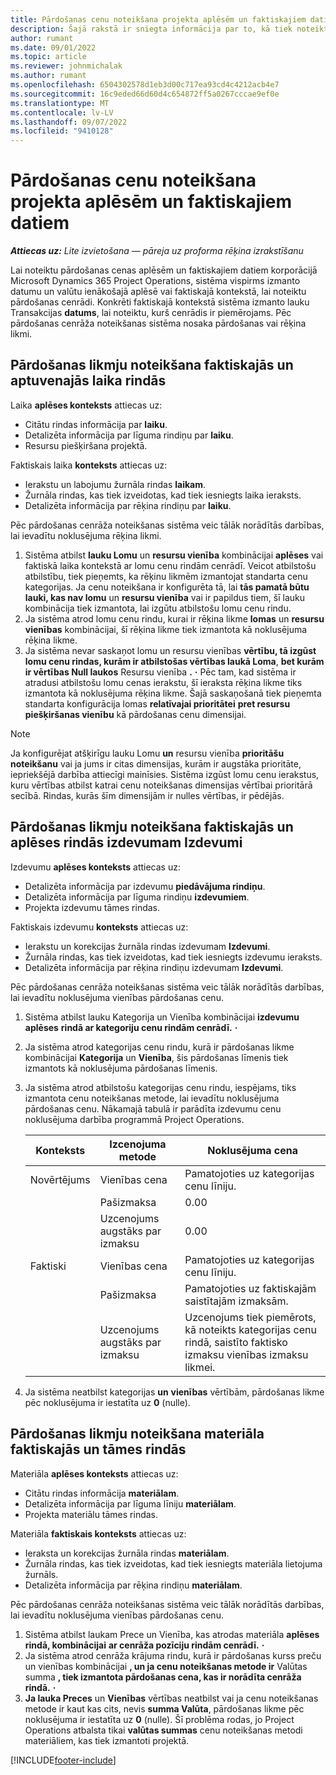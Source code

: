 ```yaml
---
title: Pārdošanas cenu noteikšana projekta aplēsēm un faktiskajiem datiem
description: Šajā rakstā ir sniegta informācija par to, kā tiek noteiktas projekta aplēšu un faktisko vērtību pārdošanas cenas.
author: rumant
ms.date: 09/01/2022
ms.topic: article
ms.reviewer: johnmichalak
ms.author: rumant
ms.openlocfilehash: 6504302578d1eb3d00c717ea93cd4c4212acb4e7
ms.sourcegitcommit: 16c9eded66d60d4c654872ff5a0267cccae9ef0e
ms.translationtype: MT
ms.contentlocale: lv-LV
ms.lasthandoff: 09/07/2022
ms.locfileid: "9410128"
---
```

# <a name="determine-sales-prices-for-project-estimates-and-actuals"></a>Pārdošanas cenu noteikšana projekta aplēsēm un faktiskajiem datiem

_**Attiecas uz:** Lite izvietošana — pāreja uz proforma rēķina izrakstīšanu_

Lai noteiktu pārdošanas cenas aplēsēm un faktiskajiem datiem korporācijā Microsoft Dynamics 365 Project Operations, sistēma vispirms izmanto datumu un valūtu ienākošajā aplēsē vai faktiskajā kontekstā, lai noteiktu pārdošanas cenrādi. Konkrēti faktiskajā kontekstā sistēma izmanto lauku Transakcijas **datums**, lai noteiktu, kurš cenrādis ir piemērojams. Pēc pārdošanas cenrāža noteikšanas sistēma nosaka pārdošanas vai rēķina likmi.

## <a name="determining-sales-rates-on-actual-and-estimate-lines-for-time"></a>Pārdošanas likmju noteikšana faktiskajās un aptuvenajās laika rindās

Laika **aplēses konteksts** attiecas uz:

- Citātu rindas informācija par **laiku**.
- Detalizēta informācija par līguma rindiņu par **laiku**.
- Resursu piešķiršana projektā.

Faktiskais laika **konteksts** attiecas uz:

- Ierakstu un labojumu žurnāla rindas **laikam**.
- Žurnāla rindas, kas tiek izveidotas, kad tiek iesniegts laika ieraksts.
- Detalizēta informācija par rēķina rindiņu par **laiku**. 

Pēc pārdošanas cenrāža noteikšanas sistēma veic tālāk norādītās darbības, lai ievadītu noklusējuma rēķina likmi.

1. Sistēma atbilst **lauku Lomu** un **resursu vienība** kombinācijai **aplēses** vai faktiskā laika kontekstā ar lomu cenu rindām cenrādī. Veicot atbilstošu atbilstību, tiek pieņemts, ka rēķinu likmēm izmantojat standarta cenu kategorijas. Ja cenu noteikšana ir konfigurēta tā, lai **tās pamatā būtu lauki, kas nav lomu** un **resursu vienība** vai ir papildus tiem, šī lauku kombinācija tiek izmantota, lai izgūtu atbilstošu lomu cenu rindu.
1. Ja sistēma atrod lomu cenu rindu, kurai ir rēķina likme **lomas** un **resursu vienības** kombinācijai, šī rēķina likme tiek izmantota kā noklusējuma rēķina likme.
1. Ja sistēma nevar saskaņot lomu un resursu vienības **vērtību, tā izgūst lomu cenu rindas, kurām ir atbilstošas vērtības laukā Loma**, **bet kurām ir vērtības Null laukos** Resursu vienība **.** **·** Pēc tam, kad sistēma ir atradusi atbilstošu lomu cenas ierakstu, šī ieraksta rēķina likme tiks izmantota kā noklusējuma rēķina likme. Šajā saskaņošanā tiek pieņemta standarta konfigurācija lomas **relatīvajai prioritātei** **pret resursu piešķiršanas vienību** kā pārdošanas cenu dimensijai.

> [!NOTE]
> Ja konfigurējat atšķirīgu lauku Lomu **un** resursu vienība **prioritāšu noteikšanu** vai ja jums ir citas dimensijas, kurām ir augstāka prioritāte, iepriekšējā darbība attiecīgi mainīsies. Sistēma izgūst lomu cenu ierakstus, kuru vērtības atbilst katrai cenu noteikšanas dimensijas vērtībai prioritārā secībā. Rindas, kurās šīm dimensijām ir nulles vērtības, ir pēdējās.

## <a name="determining-sales-rates-on-actual-and-estimate-lines-for-expense"></a>Pārdošanas likmju noteikšana faktiskajās un aplēses rindās izdevumam Izdevumi

Izdevumu **aplēses konteksts** attiecas uz:

- Detalizēta informācija par izdevumu **piedāvājuma rindiņu**.
- Detalizēta informācija par līguma rindiņu **izdevumiem**.
- Projekta izdevumu tāmes rindas.

Faktiskais izdevumu **konteksts** attiecas uz:

- Ierakstu un korekcijas žurnāla rindas izdevumam **Izdevumi**.
- Žurnāla rindas, kas tiek izveidotas, kad tiek iesniegts izdevumu ieraksts.
- Detalizēta informācija par rēķina rindiņu izdevumam **Izdevumi**. 

Pēc pārdošanas cenrāža noteikšanas sistēma veic tālāk norādītās darbības, lai ievadītu noklusējuma vienības pārdošanas cenu.

1. Sistēma atbilst lauku Kategorija un Vienība kombinācijai **izdevumu aplēses** **rindā ar kategoriju cenu rindām cenrādī.** **·**
1. Ja sistēma atrod kategorijas cenu rindu, kurā ir pārdošanas likme kombinācijai **Kategorija** un **Vienība**, šis pārdošanas līmenis tiek izmantots kā noklusējuma pārdošanas līmenis.
1. Ja sistēma atrod atbilstošu kategorijas cenu rindu, iespējams, tiks izmantota cenu noteikšanas metode, lai ievadītu noklusējuma pārdošanas cenu. Nākamajā tabulā ir parādīta izdevumu cenu noklusējuma darbība programmā Project Operations.

    | Konteksts | Izcenojuma metode | Noklusējuma cena |
    | --- | --- | --- |
    | Novērtējums | Vienības cena | Pamatojoties uz kategorijas cenu līniju. |
    |        | Pašizmaksa | 0.00 |
    |        | Uzcenojums augstāks par izmaksu | 0.00 |
    | Faktiski | Vienības cena | Pamatojoties uz kategorijas cenu līniju. |
    |        | Pašizmaksa | Pamatojoties uz faktiskajām saistītajām izmaksām. |
    |        | Uzcenojums augstāks par izmaksu | Uzcenojums tiek piemērots, kā noteikts kategorijas cenu rindā, saistīto faktisko izmaksu vienības izmaksu likmei. |

1. Ja sistēma neatbilst kategorijas **un** **vienības** vērtībām, pārdošanas likme pēc noklusējuma ir iestatīta uz **0** (nulle).

## <a name="determining-sales-rates-on-actual-and-estimate-lines-for-material"></a>Pārdošanas likmju noteikšana materiāla faktiskajās un tāmes rindās

Materiāla **aplēses konteksts** attiecas uz:

- Citātu rindas informācija **materiālam**.
- Detalizēta informācija par līguma līniju **materiālam**.
- Projekta materiālu tāmes rindas.

Materiāla **faktiskais konteksts** attiecas uz:

- Ieraksta un korekcijas žurnāla rindas **materiālam**.
- Žurnāla rindas, kas tiek izveidotas, kad tiek iesniegts materiāla lietojuma žurnāls.
- Detalizēta informācija par rēķina rindiņu **materiālam**. 

Pēc pārdošanas cenrāža noteikšanas sistēma veic tālāk norādītās darbības, lai ievadītu noklusējuma vienības pārdošanas cenu.

1. Sistēma atbilst laukam Prece un Vienība, kas atrodas materiāla **aplēses rindā, kombinācijai** **ar cenrāža pozīciju rindām cenrādī.** **·**
1. Ja sistēma atrod cenrāža krājuma rindu, kurā ir pārdošanas kurss preču un vienības kombinācijai **, un ja cenu noteikšanas metode ir** Valūtas summa **, tiek izmantota pārdošanas cena, kas ir norādīta cenrāža rindā.** **·** 
1. **Ja lauka Preces** un **Vienības** vērtības neatbilst vai ja cenu noteikšanas metode ir kaut kas cits, nevis **summa Valūta**, pārdošanas likme pēc noklusējuma ir iestatīta uz **0** (nulle). Šī problēma rodas, jo Project Operations atbalsta tikai **valūtas summas** cenu noteikšanas metodi materiāliem, kas tiek izmantoti projektā.

[!INCLUDE[footer-include](../../includes/footer-banner.md)]
